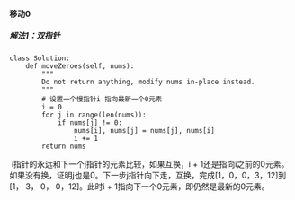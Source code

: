 #### 移动0

##### 解法1：双指针

``` 
class Solution:
    def moveZeroes(self, nums):
        """
        Do not return anything, modify nums in-place instead.
        """
        # 设置一个慢指针i 指向最新一个0元素
        i = 0
        for j in range(len(nums)):
            if nums[j] != 0:
                nums[i], nums[j] = nums[j], nums[i]
                i += 1
        return nums
```

​	i指针的永远和下一个j指针的元素比较，如果互换，i + 1还是指向i之前的0元素。如果没有换，证明j也是0。下一步j指针向下走，互换，完成[1，0，0，3，12]到[1， 3， 0， 0，12]。此时i + 1指向下一个0元素，即仍然是最新的0元素。
